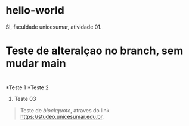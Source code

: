 # hello-world
SI, faculdade unicesumar, atividade 01.
# Teste de alteralçao no branch, sem mudar main <h1>
*Teste 1
*Teste 2
1. Teste 03
> Teste de *blockquote*, atraves do link <https://studeo.unicesumar.edu.br>.
